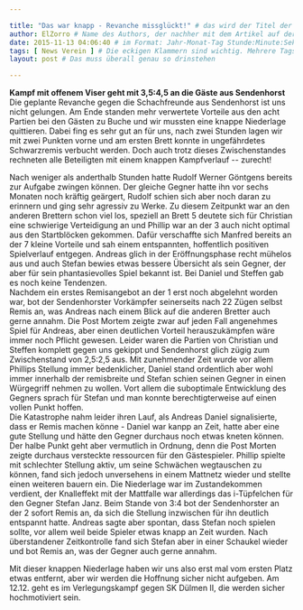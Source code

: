```yaml
---

title: "Das war knapp - Revanche missglückt!" # das wird der Titel der Seite, am besten in Anführungszeichen (z.B. wenn er Sonderzeichen enthält)
author: ElZorro # Name des Authors, der nachher mit dem Artikel auf der Seite angezeigt wird; das ist unabhängig vom github-Benutzernamen
date: 2015-11-13 04:06:40 # im Format: Jahr-Monat-Tag Stunde:Minute:Sekunde, die Uhrzeit ist optional
tags: [ News Verein ] # Die eckigen Klammern sind wichtig. Mehrere Tags werden durch Kommas separiert
layout: post # Das muss überall genau so drinstehen

---
```

**Kampf mit offenem Viser geht mit 3,5:4,5 an die Gäste aus Sendenhorst**  
Die geplante Revanche gegen die Schachfreunde aus Sendenhorst ist uns nicht gelungen. Am Ende standen mehr verwertete Vorteile aus den acht Partien bei den Gästen zu Buche und wir mussten eine knappe Niederlage quittieren. Dabei fing es sehr gut an für uns, nach zwei Stunden lagen wir mit zwei Punkten vorne und am ersten Brett konnte in ungefährdetes Schwarzremis verbucht werden. Doch auch trotz dieses Zwischenstandes rechneten alle Beteiligten mit einem knappen Kampfverlauf -- zurecht!
<!-- continue -->
Nach weniger als anderthalb Stunden hatte Rudolf Werner Göntgens bereits zur Aufgabe zwingen können. Der gleiche Gegner hatte ihn vor sechs Monaten noch kräftig geärgert, Rudolf schien sich aber noch daran zu erinnern und ging sehr agressiv zu Werke. Zu diesem Zeitpunkt war an den anderen Brettern schon viel los, speziell an Brett 5 deutete sich für Christian eine schwierige Verteidigung an und Phillip war an der 3 auch nicht optimal aus den Startblöcken gekommen. Dafür verschaffte sich Manfred bereits an der 7 kleine Vorteile und sah einem entspannten, hoffentlich positiven Spielverlauf entgegen. Andreas glich in der Eröffnungsphase recht mühelos aus und auch Stefan bewies etwas bessere Übersicht als sein Gegner, der aber für sein phantasievolles Spiel bekannt ist. Bei Daniel und Steffen gab es noch keine Tendenzen.  
  Nachdem ein erstes Remisangebot an der 1 erst noch abgelehnt worden war, bot der Sendenhorster Vorkämpfer seinerseits nach 22 Zügen selbst Remis an, was Andreas nach einem Blick auf die anderen Bretter auch gerne annahm. Die Post Mortem zeigte zwar auf jeden Fall angenehmes Spiel für Andreas, aber einen deutlichen Vorteil herauszukämpfen wäre immer noch Pflicht gewesen. Leider waren die Partien von Christian und Steffen komplett gegen uns gekippt und Sendenhorst glich zügig zum Zwischenstand von 2,5:2,5 aus. Mit zunehmender Zeit wurde vor allem Phillips Stellung immer bedenklicher, Daniel stand ordentlich aber wohl immer innerhalb der remisbreite und Stefan schien seinen Gegner in einen Würgegriff nehmen zu wollen. Vort allem die suboptimale Entwicklung des Gegners sprach für Stefan und man konnte berechtigterweise auf einen vollen Punkt hoffen.  
  Die Katastrophe nahm leider ihren Lauf, als Andreas Daniel signalisierte, dass er Remis machen könne - Daniel war kanpp an Zeit, hatte aber eine gute Stellung und hätte den Gegner durchaus noch etwas kneten können. Der halbe Punkt geht aber vermutlich in Ordnung, denn die Post Morten zeigte durchaus versteckte ressourcen für den Gästespieler. Phillip spielte mit schlechter Stellung aktiv, um seine Schwächen wegtauschen zu können, fand sich jedoch unversehens in einem Mattnetz wieder und stellte einen weiteren bauern ein. Die Niederlage war im Zustandekommen verdient, der Knalleffekt mit der Mattfalle war allerdings das i-Tüpfelchen für den Gegner Stefan Janz. Beim Stande von 3:4 bot der Sendenhorster an der 2 sofort Remis an, da sich die Stellung inzwischen für ihn deutlich entspannt hatte. Andreas sagte aber spontan, dass Stefan noch spielen sollte, vor allem weil beide Spieler etwas knapp an Zeit wurden. Nach überstandener Zeitkontrolle fand sich Stefan aber in einer Schaukel wieder und bot Remis an, was der Gegner auch gerne annahm.
  
  Mit dieser knappen Niederlage haben wir uns also erst mal vom ersten Platz etwas entfernt, aber wir werden die Hoffnung sicher nicht aufgeben. Am 12.12. geht es im Verlegungskampf gegen SK Dülmen II, die werden sicher hochmotiviert sein.
    

